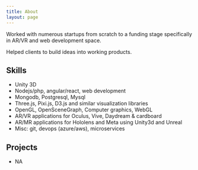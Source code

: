 ```yaml
---
title: About
layout: page
---
```

<!--![Profile Image]({{ site.url }}/{{ site.picture }})-->

<!--<p>Lorem ipsum dolor sit amet, consectetur adipisicing elit, sed do eiusmod
tempor incididunt ut labore et dolore magna aliqua. Ut enim ad minim veniam,
quis nostrud exercitation ullamco laboris nisi ut aliquip ex ea commodo
consequat. Duis aute irure dolor in reprehenderit in voluptate velit esse
cillum dolore eu fugiat nulla pariatur. Excepteur sint occaecat cupidatat non
proident, sunt in culpa qui officia deserunt mollit anim id est laborum.</p> -->

<!--<p>Lorem ipsum dolor sit amet, consectetur adipisicing elit, sed do eiusmod
tempor incididunt ut labore et dolore magna aliqua. Ut enim ad minim veniam,
quis nostrud exercitation ullamco laboris nisi ut aliquip ex ea commodo
consequat. Duis aute irure dolor in reprehenderit in voluptate velit esse
cillum dolore eu fugiat nulla pariatur. Excepteur sint occaecat cupidatat non
proident, sunt in culpa qui officia deserunt mollit anim id est laborum.</p> --->

<p>Worked with numerous startups from scratch to a funding stage specifically in AR/VR and web development space.</p>
<p>Helped clients to build ideas into working products.</p>

<h2>Skills</h2>

<ul class="skill-list">
	<li>Unity 3D</li>
	<li>Nodejs/php, angular/react, web development</li>
	<li>Mongodb, Postgresql, Mysql</li>
	<li>Three.js, Pixi.js, D3.js and similar visualization libraries</li>
	<li>OpenGL, OpenSceneGraph, Computer graphics, WebGL</li>
	<li>AR/VR applications for Oculus, Vive, Daydream & cardboard</li>
	<li>AR/MR applications for Hololens and Meta using Unity3d and Unreal</li>
	<li>Misc: git, devops (azure/aws), microservices</li>
	
</ul>

<h2>Projects</h2>

<ul>
	<li> NA </li>
	<!--<li><a href="https://github.com/">Lorem Lorem</a></li>
	<li><a href="https://github.com/">Ipsum Dolor</a></li>
	<li><a href="https://github.com/">Dolor Lorem</a></li>-->
</ul>
